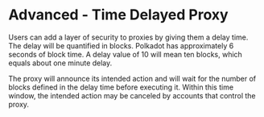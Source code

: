 # Advanced - Time Delayed Proxy

Users can add a layer of security to proxies by giving them a delay time. The delay will be quantified in blocks. Polkadot has approximately 6 seconds of block time. A delay value of 10 will mean ten blocks, which equals about one minute delay.

The proxy will announce its intended action and will wait for the number of blocks defined in the delay time before executing it. Within this time window, the intended action may be canceled by accounts that control the proxy.
